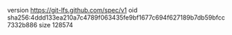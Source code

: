version https://git-lfs.github.com/spec/v1
oid sha256:4ddd133ea210a7c4789f063435fe9bf1677c694f627189b7db59bfcc7332b886
size 128574

